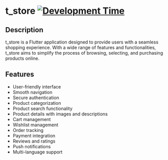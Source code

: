 # t_store [![Development Time](https://wakatime.com/badge/user/018c9017-daf8-45c1-be71-8b16fd238022/project/018dce88-f188-421c-bcff-7e46f8f2e7ed.svg)](https://wakatime.com/badge/user/018c9017-daf8-45c1-be71-8b16fd238022/project/018dce88-f188-421c-bcff-7e46f8f2e7ed)

## Description
t_store is a Flutter application designed to provide users with a seamless shopping experience. With a wide range of features and functionalities, t_store aims to simplify the process of browsing, selecting, and purchasing products online.

## Features
- User-friendly interface
- Smooth navigation
- Secure authentication
- Product categorization
- Product search functionality
- Product details with images and descriptions
- Cart management
- Wishlist management
- Order tracking
- Payment integration
- Reviews and ratings
- Push notifications
- Multi-language support